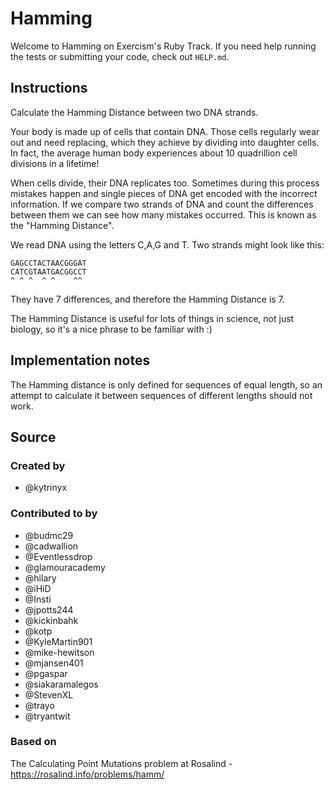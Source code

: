 # Hamming

Welcome to Hamming on Exercism's Ruby Track.
If you need help running the tests or submitting your code, check out `HELP.md`.

## Instructions

Calculate the Hamming Distance between two DNA strands.

Your body is made up of cells that contain DNA.
Those cells regularly wear out and need replacing, which they achieve by dividing into daughter cells.
In fact, the average human body experiences about 10 quadrillion cell divisions in a lifetime!

When cells divide, their DNA replicates too.
Sometimes during this process mistakes happen and single pieces of DNA get encoded with the incorrect information.
If we compare two strands of DNA and count the differences between them we can see how many mistakes occurred.
This is known as the "Hamming Distance".

We read DNA using the letters C,A,G and T.
Two strands might look like this:

    GAGCCTACTAACGGGAT
    CATCGTAATGACGGCCT
    ^ ^ ^  ^ ^    ^^

They have 7 differences, and therefore the Hamming Distance is 7.

The Hamming Distance is useful for lots of things in science, not just biology, so it's a nice phrase to be familiar with :)

## Implementation notes

The Hamming distance is only defined for sequences of equal length, so an attempt to calculate it between sequences of different lengths should not work.

## Source

### Created by

- @kytrinyx

### Contributed to by

- @budmc29
- @cadwallion
- @Eventlessdrop
- @glamouracademy
- @hilary
- @iHiD
- @Insti
- @jpotts244
- @kickinbahk
- @kotp
- @KyleMartin901
- @mike-hewitson
- @mjansen401
- @pgaspar
- @siakaramalegos
- @StevenXL
- @trayo
- @tryantwit

### Based on

The Calculating Point Mutations problem at Rosalind - https://rosalind.info/problems/hamm/
